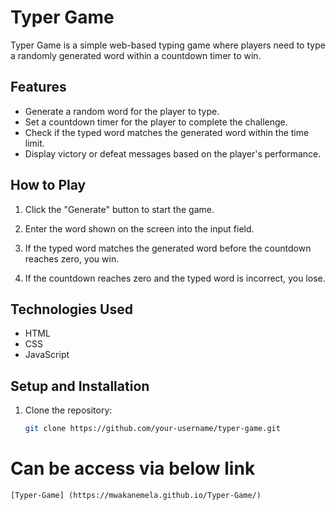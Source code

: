 # Typer Game

Typer Game is a simple web-based typing game where players need to type a randomly generated word within a countdown timer to win.

## Features

- Generate a random word for the player to type.
- Set a countdown timer for the player to complete the challenge.
- Check if the typed word matches the generated word within the time limit.
- Display victory or defeat messages based on the player's performance.

## How to Play

1. Click the "Generate" button to start the game.
2. Enter the word shown on the screen into the input field.

3. If the typed word matches the generated word before the countdown reaches zero, you win.
4. If the countdown reaches zero and the typed word is incorrect, you lose.

## Technologies Used

- HTML
- CSS
- JavaScript

## Setup and Installation

1. Clone the repository:

   ```bash
   git clone https://github.com/your-username/typer-game.git

 # Can be access via below link
    [Typer-Game] (https://mwakanemela.github.io/Typer-Game/)

